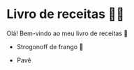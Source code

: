 # Livro de receitas :man_cook:

Olá! Bem-vindo ao meu livro de receitas :wave:

- Strogonoff de frango :chicken:

- Pavê

  
